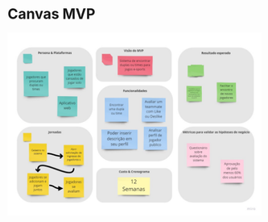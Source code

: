 <h1>Canvas MVP</h1>

![Canvas MVP](https://github.com/GabrielMunhoz/Projeto_Desenvolvimento_II/blob/localVersion/Documentation/Canvas/PlayersBookCanvasMVP.jpg)